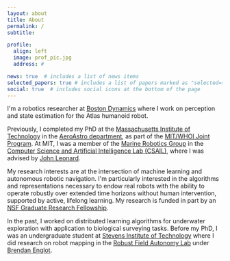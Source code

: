 ```yaml
---
layout: about
title: About
permalink: /
subtitle: 

profile:
  align: left 
  image: prof_pic.jpg
  address: #

news: true  # includes a list of news items
selected_papers: true # includes a list of papers marked as "selected={true}"
social: true  # includes social icons at the bottom of the page
---
```


I'm a robotics researcher at <a href="https://bostondynamics.com">Boston Dynamics</a> where I work on perception and state estimation for the Atlas humanoid robot.

Previously, I completed my PhD at the <a href="http://www.mit.edu/">Massachusetts Institute
of Technology</a> in the <a href="http://aeroastro.mit.edu/">AeroAstro
department</a>, as part of the <a href="http://mit.whoi.edu/">MIT/WHOI Joint
Program</a>. At MIT, I was a member of the <a
href="http://marinerobotics.mit.edu/">Marine Robotics Group</a> in the <a
href="http://csail.mit.edu/">Computer Science and Artificial Intelligence Lab
(CSAIL)</a>, where I was advised by <a
href="https://www.csail.mit.edu/person/john-leonard">John Leonard</a>.

My research interests are at the intersection of machine learning and autonomous robotic
navigation. I'm particularly interested in the algorithms and representations necessary to endow real robots with the ability to operate robustly over extended time horizons without human intervention, supported by active, lifelong learning. My research is funded in part by an <a
href="https://www.nsfgrfp.org/">NSF Graduate Research Fellowship</a>.

In the past, I worked on distributed learning algorithms for underwater
exploration with application to biological surveying tasks. Before my PhD, I was
an undergraduate student at <a href="http://www.stevens.edu/">Stevens Institute
of Technology</a> where I did research on robot mapping in the <a
href="http://personal.stevens.edu/~benglot/">Robust Field Autonomy Lab</a> under
<a href="https://web.stevens.edu/facultyprofile/?id=2043">Brendan Englot</a>.

